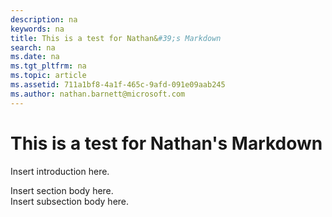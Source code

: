 ```yaml
---
description: na
keywords: na
title: This is a test for Nathan&#39;s Markdown
search: na
ms.date: na
ms.tgt_pltfrm: na
ms.topic: article
ms.assetid: 711a1bf8-4a1f-465c-9afd-091e09aab245
ms.author: nathan.barnett@microsoft.com
---
```

# This is a test for Nathan&#39;s Markdown
<?xml version='1.0' encoding='UTF-8'?>
<developerConceptualDocument
    xmlns='http://ddue.schemas.microsoft.com/authoring/2003/5'
    xmlns:xsi='http://www.w3.org/2001/XMLSchema-instance'
    xsi:schemaLocation='http://ddue.schemas.microsoft.com/authoring/2003/5 http://dduestorage.blob.core.windows.net/ddueschema/developer.xsd'>
    <introduction>
        <para>Insert introduction here.</para>
    </introduction>
    <section>
        <title>Section Heading</title>
        <content>
            <para>Insert section body here.</para>
        </content>
        <sections>
            <section>
                <title>Subsection Heading</title>
                <content>
                    <para>Insert subsection body here.</para>
                </content>
            </section>
        </sections>
    </section>
    <relatedTopics />
</developerConceptualDocument>
